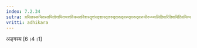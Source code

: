 ```yaml
---
index: 7.2.34
sutra: ग्रसितस्कभितस्तभितोत्तभितचत्तविकस्तविशस्तॄशंस्तृशास्तृतरुतृतरूतृवरुतृवरूतृवरुत्रीरुज्ज्वलितिक्षरितिक्षमितिवमित्यमितीति च
vritti: adhikara
---
```


 अङ्गस्य [6।4।1] 